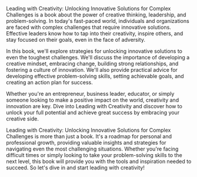 Leading with Creativity: Unlocking Innovative Solutions for Complex Challenges is a book about the power of creative thinking, leadership, and problem-solving. In today's fast-paced world, individuals and organizations are faced with complex challenges that require innovative solutions. Effective leaders know how to tap into their creativity, inspire others, and stay focused on their goals, even in the face of adversity.

In this book, we'll explore strategies for unlocking innovative solutions to even the toughest challenges. We'll discuss the importance of developing a creative mindset, embracing change, building strong relationships, and fostering a culture of innovation. We'll also provide practical advice for developing effective problem-solving skills, setting achievable goals, and creating an action plan for success.

Whether you're an entrepreneur, business leader, educator, or simply someone looking to make a positive impact on the world, creativity and innovation are key. Dive into Leading with Creativity and discover how to unlock your full potential and achieve great success by embracing your creative side.

Leading with Creativity: Unlocking Innovative Solutions for Complex Challenges is more than just a book. It's a roadmap for personal and professional growth, providing valuable insights and strategies for navigating even the most challenging situations. Whether you're facing difficult times or simply looking to take your problem-solving skills to the next level, this book will provide you with the tools and inspiration needed to succeed. So let's dive in and start leading with creativity!
